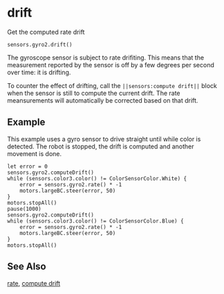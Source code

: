 # drift

Get the computed rate drift

```sig
sensors.gyro2.drift()
```

The gyroscope sensor is subject to rate drifiting. This means that the measurement reported by the sensor is off by a few degrees per second over time: it is drifting.

To counter the effect of drifting, call the ``||sensors:compute drift||`` block when the sensor is still to compute the current drift. The rate meansurements will automatically be corrected based on that drift.

## Example

This example uses a gyro sensor to drive straight until while color is detected.
The robot is stopped, the drift is computed and another movement is done.

```blocks
let error = 0
sensors.gyro2.computeDrift()
while (sensors.color3.color() != ColorSensorColor.White) {
    error = sensors.gyro2.rate() * -1
    motors.largeBC.steer(error, 50)
}
motors.stopAll()
pause(1000)
sensors.gyro2.computeDrift()
while (sensors.color3.color() != ColorSensorColor.Blue) {
    error = sensors.gyro2.rate() * -1
    motors.largeBC.steer(error, 50)
}
motors.stopAll()
```

## See Also

[rate](/reference/sensors/gyro/rate),
[compute drift](/reference/sensors/gyro/compute-drift)

